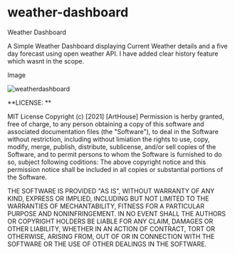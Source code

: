 # weather-dashboard
Weather Dashboard

A Simple Weather Dashboard displaying Current Weather details and a five day forecast using open weather API.
I have added clear history feature which wasnt in the scope.




Image

![weatherdashboard](https://user-images.githubusercontent.com/88652187/135522228-4d269307-5899-488b-bf13-7fed7f84ccdd.png)



**LICENSE: **

MIT License Copyright (c) [2021] [ArtHouse] Permission is herby granted, free of charge, to any person obtaining a copy of this software and associated documentation files (the "Software"), to deal in the Software without restriction, including without limiation the rights to use, copy, modify, merge, publish, distribute, sublicense, and/or sell copies of the Software, and to permit persons to whom the Software is furnished to do so, subject following coditions: The above copyright notice and this permission notice shall be included in all copies or substantial portions of the Software.

THE SOFTWARE IS PROVIDED "AS IS", WITHOUT WARRANTY OF ANY KIND, EXPRESS OR IMPLIED, INCLUDING BUT NOT LIMITED TO THE WARRANTIES OF MECHANTABILITY, FITNESS FOR A PARTICULAR PURPOSE AND NONINFRINGEMENT. IN NO EVENT SHALL THE AUTHORS OR COPYRIGHT HOLDERS BE LIABLE FOR ANY CLAIM, DAMAGES OR OTHER LIABILITY, WHETHER IN AN ACTION OF CONTRACT, TORT OR OTHERWISE, ARISING FROM, OUT OF OR IN CONNECTION WITH THE SOFTWARE OR THE USE OF OTHER DEALINGS IN THE SOFTWARE.
